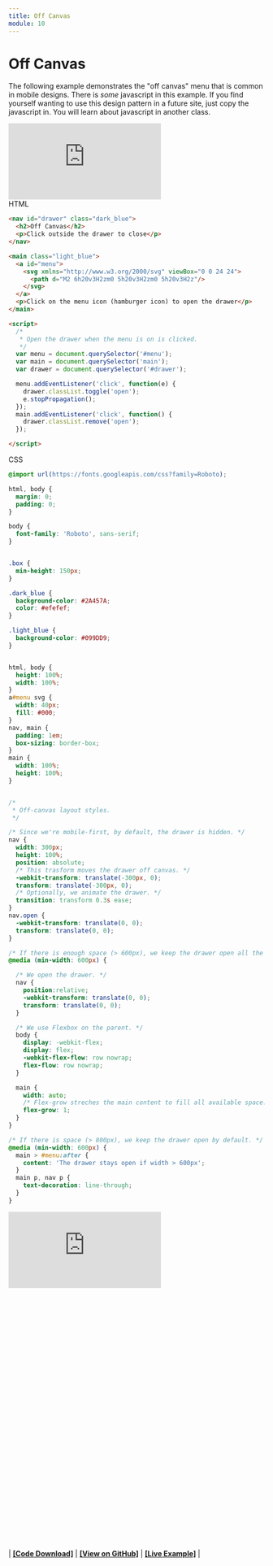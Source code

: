 ```yaml
---
title: Off Canvas
module: 10
---
```


# Off Canvas

The following example demonstrates the "off canvas" menu that is common in mobile designs. There is _some_ javascript in this example. If you find yourself wanting to use this design pattern in a future site, just copy the javascript in. You will learn about javascript in another class.

<div class="embed-responsive embed-responsive-16by9"><iframe class="embed-responsive-item" src="https://www.youtube.com/embed/tZkyUL22qQA" frameborder="0" allowfullscreen></iframe></div>

<div id="code-heading">HTML</div>

```html
<nav id="drawer" class="dark_blue">
  <h2>Off Canvas</h2>
  <p>Click outside the drawer to close</p>
</nav>

<main class="light_blue">
  <a id="menu">
    <svg xmlns="http://www.w3.org/2000/svg" viewBox="0 0 24 24">
      <path d="M2 6h20v3H2zm0 5h20v3H2zm0 5h20v3H2z"/>
    </svg>
  </a>
  <p>Click on the menu icon (hamburger icon) to open the drawer</p>
</main>

<script>
  /*
   * Open the drawer when the menu is on is clicked.
   */
  var menu = document.querySelector('#menu');
  var main = document.querySelector('main');
  var drawer = document.querySelector('#drawer');

  menu.addEventListener('click', function(e) {
    drawer.classList.toggle('open');
    e.stopPropagation();
  });
  main.addEventListener('click', function() {
    drawer.classList.remove('open');
  });

</script>
```


<div id="code-ruler"></div>
<div id="code-heading">CSS</div>

```css
@import url(https://fonts.googleapis.com/css?family=Roboto);

html, body {
  margin: 0;
  padding: 0;
}

body {
  font-family: 'Roboto', sans-serif;
}


.box {
  min-height: 150px;
}

.dark_blue {
  background-color: #2A457A;
  color: #efefef;
}

.light_blue {
  background-color: #099DD9;
}


html, body {
  height: 100%;
  width: 100%;
}
a#menu svg {
  width: 40px;
  fill: #000;
}
nav, main {
  padding: 1em;
  box-sizing: border-box;
}
main {
  width: 100%;
  height: 100%;
}


/*
 * Off-canvas layout styles.
 */

/* Since we're mobile-first, by default, the drawer is hidden. */
nav {
  width: 300px;
  height: 100%;
  position: absolute;
  /* This trasform moves the drawer off canvas. */
  -webkit-transform: translate(-300px, 0);
  transform: translate(-300px, 0);
  /* Optionally, we animate the drawer. */
  transition: transform 0.3s ease;
}
nav.open {
  -webkit-transform: translate(0, 0);
  transform: translate(0, 0);
}

/* If there is enough space (> 600px), we keep the drawer open all the time. */
@media (min-width: 600px) {

  /* We open the drawer. */
  nav {
    position:relative;
    -webkit-transform: translate(0, 0);
    transform: translate(0, 0);
  }

  /* We use Flexbox on the parent. */
  body {
    display: -webkit-flex;
    display: flex;
    -webkit-flex-flow: row nowrap;
    flex-flow: row nowrap;
  }

  main {
    width: auto;
    /* Flex-grow streches the main content to fill all available space. */
    flex-grow: 1;
  }
}

/* If there is space (> 800px), we keep the drawer open by default. */
@media (min-width: 600px) {
  main > #menu:after {
    content: 'The drawer stays open if width > 600px';
  }
  main p, nav p {
    text-decoration: line-through;
  }
}
```

<div class="displayed_code_example">
    <div class="embed-responsive" style="padding-bottom:500px"><iframe class="embed-responsive-item" src="https://montana-media-arts.github.io/341-work/lectureCode/10/off-canvas-01/" frameborder="0" allowfullscreen></iframe></div>
</div>

| [**[Code Download]**](https://github.com/Montana-Media-Arts/341-work/raw/master/lectureCode/10/off-canvas-01/off-canvas-01.zip) | [**[View on GitHub]**](https://github.com/Montana-Media-Arts/341-work/raw/master/lectureCode/10/off-canvas-01/) | [**[Live Example]**](https://montana-media-arts.github.io/341-work/lectureCode/10/off-canvas-01/) |
